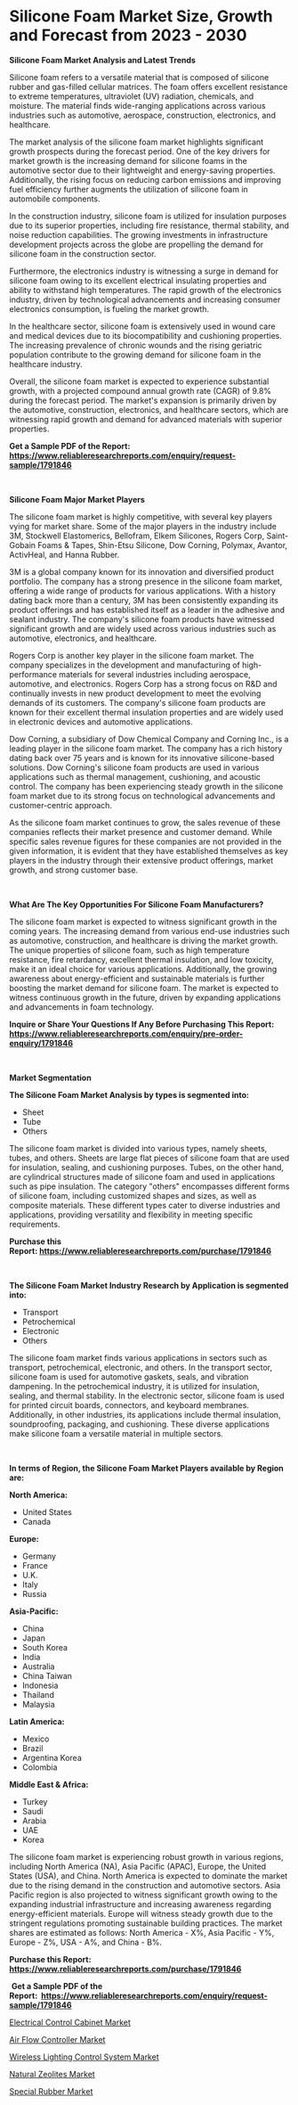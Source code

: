 <p><h1>Silicone Foam Market Size, Growth and Forecast from 2023 - 2030</h1></p><p><strong>Silicone Foam Market Analysis and Latest Trends</strong></p>
<p><p>Silicone foam refers to a versatile material that is composed of silicone rubber and gas-filled cellular matrices. The foam offers excellent resistance to extreme temperatures, ultraviolet (UV) radiation, chemicals, and moisture. The material finds wide-ranging applications across various industries such as automotive, aerospace, construction, electronics, and healthcare.</p><p>The market analysis of the silicone foam market highlights significant growth prospects during the forecast period. One of the key drivers for market growth is the increasing demand for silicone foams in the automotive sector due to their lightweight and energy-saving properties. Additionally, the rising focus on reducing carbon emissions and improving fuel efficiency further augments the utilization of silicone foam in automobile components.</p><p>In the construction industry, silicone foam is utilized for insulation purposes due to its superior properties, including fire resistance, thermal stability, and noise reduction capabilities. The growing investments in infrastructure development projects across the globe are propelling the demand for silicone foam in the construction sector.</p><p>Furthermore, the electronics industry is witnessing a surge in demand for silicone foam owing to its excellent electrical insulating properties and ability to withstand high temperatures. The rapid growth of the electronics industry, driven by technological advancements and increasing consumer electronics consumption, is fueling the market growth.</p><p>In the healthcare sector, silicone foam is extensively used in wound care and medical devices due to its biocompatibility and cushioning properties. The increasing prevalence of chronic wounds and the rising geriatric population contribute to the growing demand for silicone foam in the healthcare industry.</p><p>Overall, the silicone foam market is expected to experience substantial growth, with a projected compound annual growth rate (CAGR) of 9.8% during the forecast period. The market's expansion is primarily driven by the automotive, construction, electronics, and healthcare sectors, which are witnessing rapid growth and demand for advanced materials with superior properties.</p></p>
<p><strong>Get a Sample PDF of the Report:&nbsp; <a href="https://www.reliableresearchreports.com/enquiry/request-sample/1791846">https://www.reliableresearchreports.com/enquiry/request-sample/1791846</a></strong></p>
<p>&nbsp;</p>
<p><strong>Silicone Foam Major Market Players</strong></p>
<p><p>The silicone foam market is highly competitive, with several key players vying for market share. Some of the major players in the industry include 3M, Stockwell Elastomerics, Bellofram, Elkem Silicones, Rogers Corp, Saint-Gobain Foams & Tapes, Shin-Etsu Silicone, Dow Corning, Polymax, Avantor, ActivHeal, and Hanna Rubber.</p><p>3M is a global company known for its innovation and diversified product portfolio. The company has a strong presence in the silicone foam market, offering a wide range of products for various applications. With a history dating back more than a century, 3M has been consistently expanding its product offerings and has established itself as a leader in the adhesive and sealant industry. The company's silicone foam products have witnessed significant growth and are widely used across various industries such as automotive, electronics, and healthcare.</p><p>Rogers Corp is another key player in the silicone foam market. The company specializes in the development and manufacturing of high-performance materials for several industries including aerospace, automotive, and electronics. Rogers Corp has a strong focus on R&D and continually invests in new product development to meet the evolving demands of its customers. The company's silicone foam products are known for their excellent thermal insulation properties and are widely used in electronic devices and automotive applications.</p><p>Dow Corning, a subsidiary of Dow Chemical Company and Corning Inc., is a leading player in the silicone foam market. The company has a rich history dating back over 75 years and is known for its innovative silicone-based solutions. Dow Corning's silicone foam products are used in various applications such as thermal management, cushioning, and acoustic control. The company has been experiencing steady growth in the silicone foam market due to its strong focus on technological advancements and customer-centric approach.</p><p>As the silicone foam market continues to grow, the sales revenue of these companies reflects their market presence and customer demand. While specific sales revenue figures for these companies are not provided in the given information, it is evident that they have established themselves as key players in the industry through their extensive product offerings, market growth, and strong customer base.</p></p>
<p>&nbsp;</p>
<p><strong>What Are The Key Opportunities For Silicone Foam Manufacturers?</strong></p>
<p><p>The silicone foam market is expected to witness significant growth in the coming years. The increasing demand from various end-use industries such as automotive, construction, and healthcare is driving the market growth. The unique properties of silicone foam, such as high temperature resistance, fire retardancy, excellent thermal insulation, and low toxicity, make it an ideal choice for various applications. Additionally, the growing awareness about energy-efficient and sustainable materials is further boosting the market demand for silicone foam. The market is expected to witness continuous growth in the future, driven by expanding applications and advancements in foam technology.</p></p>
<p><strong>Inquire or Share Your Questions If Any Before Purchasing This Report: <a href="https://www.reliableresearchreports.com/enquiry/pre-order-enquiry/1791846">https://www.reliableresearchreports.com/enquiry/pre-order-enquiry/1791846</a></strong></p>
<p>&nbsp;</p>
<p><strong>Market Segmentation</strong></p>
<p><strong>The Silicone Foam Market Analysis by types is segmented into:</strong></p>
<p><ul><li>Sheet</li><li>Tube</li><li>Others</li></ul></p>
<p><p>The silicone foam market is divided into various types, namely sheets, tubes, and others. Sheets are large flat pieces of silicone foam that are used for insulation, sealing, and cushioning purposes. Tubes, on the other hand, are cylindrical structures made of silicone foam and used in applications such as pipe insulation. The category "others" encompasses different forms of silicone foam, including customized shapes and sizes, as well as composite materials. These different types cater to diverse industries and applications, providing versatility and flexibility in meeting specific requirements.</p></p>
<p><strong>Purchase this Report:&nbsp;<a href="https://www.reliableresearchreports.com/purchase/1791846">https://www.reliableresearchreports.com/purchase/1791846</a></strong></p>
<p>&nbsp;</p>
<p><strong>The Silicone Foam Market Industry Research by Application is segmented into:</strong></p>
<p><ul><li>Transport</li><li>Petrochemical</li><li>Electronic</li><li>Others</li></ul></p>
<p><p>The silicone foam market finds various applications in sectors such as transport, petrochemical, electronic, and others. In the transport sector, silicone foam is used for automotive gaskets, seals, and vibration dampening. In the petrochemical industry, it is utilized for insulation, sealing, and thermal stability. In the electronic sector, silicone foam is used for printed circuit boards, connectors, and keyboard membranes. Additionally, in other industries, its applications include thermal insulation, soundproofing, packaging, and cushioning. These diverse applications make silicone foam a versatile material in multiple sectors.</p></p>
<p>&nbsp;</p>
<p><strong>In terms of Region, the Silicone Foam Market Players available by Region are:</strong></p>
<p>
    <p> <strong> North America: </strong>
        <ul>
            <li>United States</li>
            <li>Canada</li>
        </ul>
        </p> 
    <p> <strong> Europe: </strong>
        <ul>
            <li>Germany</li>
            <li>France</li>
            <li>U.K.</li>
            <li>Italy</li>
            <li>Russia</li>
        </ul>
        </p> 
    <p> <strong> Asia-Pacific: </strong>
        <ul>
            <li>China</li>
            <li>Japan</li>
            <li>South Korea</li>
            <li>India</li>
            <li>Australia</li>
            <li>China Taiwan</li>
            <li>Indonesia</li>
            <li>Thailand</li>
            <li>Malaysia</li>
        </ul>
        </p> 
    <p> <strong> Latin America: </strong>
        <ul>
            <li>Mexico</li>
            <li>Brazil</li>
            <li>Argentina Korea</li>
            <li>Colombia</li>
        </ul>
        </p> 
    <p> <strong> Middle East & Africa: </strong>
        <ul>
            <li>Turkey</li>
            <li>Saudi</li>
            <li>Arabia</li>
            <li>UAE</li>
            <li>Korea</li>
        </ul>
    </p>
    </p>
<p><p>The silicone foam market is experiencing robust growth in various regions, including North America (NA), Asia Pacific (APAC), Europe, the United States (USA), and China. North America is expected to dominate the market due to the rising demand in the construction and automotive sectors. Asia Pacific region is also projected to witness significant growth owing to the expanding industrial infrastructure and increasing awareness regarding energy-efficient materials. Europe will witness steady growth due to the stringent regulations promoting sustainable building practices. The market shares are estimated as follows: North America - X%, Asia Pacific - Y%, Europe - Z%, USA - A%, and China - B%.</p></p>
<p><strong>Purchase this Report: <a href="https://www.reliableresearchreports.com/purchase/1791846">https://www.reliableresearchreports.com/purchase/1791846</a></strong></p>
<p>&nbsp;<strong>Get a Sample PDF of the Report:&nbsp;&nbsp;<a href="https://www.reliableresearchreports.com/enquiry/request-sample/1791846">https://www.reliableresearchreports.com/enquiry/request-sample/1791846</a></strong></p>
<p><strong></strong></p>
<p><p><a href="https://medium.com/@laurenglover76/electrical-control-cabinet-market-the-key-to-successful-business-strategy-forecast-till-2030-c68a123de3ca">Electrical Control Cabinet Market</a></p><p><a href="https://medium.com/@jenniferwhite656/air-flow-controller-market-comprehensive-assessment-by-type-application-and-geography-6500d1aecf9a">Air Flow Controller Market</a></p><p><a href="https://medium.com/@bonniehoppe2023/wireless-lighting-control-system-market-comprehensive-assessment-by-type-application-and-73eeb62fef86">Wireless Lighting Control System Market</a></p><p><a href="https://github.com/pizolina/Market-Research-Report-List-1/blob/main/natural-zeolites-market.md">Natural Zeolites Market</a></p><p><a href="https://github.com/lbird53714/Market-Research-Report-List-1/blob/main/special-rubber-market.md">Special Rubber Market</a></p></p>